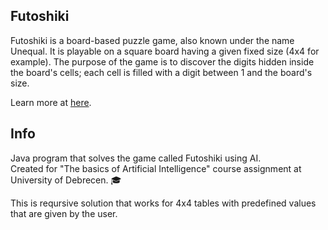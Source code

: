 ## Futoshiki
Futoshiki is a board-based puzzle game, also known under the name Unequal. 
It is playable on a square board having a given fixed size (4x4 for example).
The purpose of the game is to discover the digits hidden inside the board's cells; each cell is filled with a digit between 1 and the board's size.

Learn more at [here](https://www.futoshiki.org/).

## Info
Java program that solves the game called Futoshiki using AI.  
Created for "The basics of Artificial Intelligence" course assignment at University of Debrecen. 🎓

This is reqursive solution that works for 4x4 tables with predefined values that are given by the user. 
